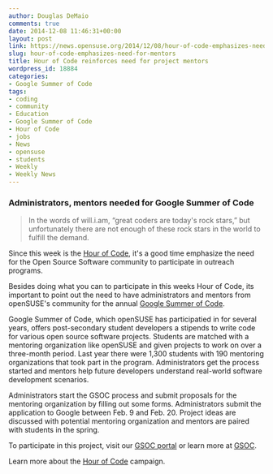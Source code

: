 ```yaml
---
author: Douglas DeMaio
comments: true
date: 2014-12-08 11:46:31+00:00
layout: post
link: https://news.opensuse.org/2014/12/08/hour-of-code-emphasizes-need-for-mentors/
slug: hour-of-code-emphasizes-need-for-mentors
title: Hour of Code reinforces need for project mentors
wordpress_id: 18884
categories:
- Google Summer of Code
tags:
- coding
- community
- Education
- Google Summer of Code
- Hour of Code
- jobs
- News
- opensuse
- students
- Weekly
- Weekly News
---
```


### Administrators, mentors needed for Google Summer of Code





<blockquote>In the words of will.i.am, “great coders are today's rock stars,” but unfortunately there are not enough of these rock stars in the world to fulfill the demand.</blockquote>


Since this week is the [Hour of Code](https://www.youtube.com/channel/UCJyEBMU1xVP2be1-AoGS1BA), it's a good time emphasize the need for the Open Source Software community to participate in outreach programs.

Besides doing what you can to participate in this weeks Hour of Code, its important to point out the need to have administrators and mentors from openSUSE's community for the annual [Google Summer of Code](//www.google-melange.com/gsoc/homepage/google/gsoc2015).

Google Summer of Code, which openSUSE has participatied in for several years, offers post-secondary student developers a stipends to write code for various open source software projects. Students are matched with a mentoring organization like openSUSE and given projects to work on over a three-month period. Last year there were 1,300 students with 190 mentoring organizations that took part in the program. Administrators get the process started and mentors help future developers understand real-world software development scenarios.

Administrators start the GSOC process and submit proposals for the mentoring organization by filling out some forms. Administrators submit the application to Google between Feb. 9 and Feb. 20. Project ideas are discussed with potential mentoring organization and mentors are paired with students in the spring.

To participate in this project, visit our [GSOC portal](//bit.ly/1BsP7uY) or learn more at [GSOC](//bit.ly/1w5aEGw).

Learn more about the [Hour of Code](//bit.ly/1ub9nIO) campaign.

